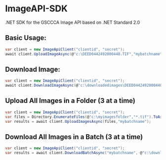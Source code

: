 # ImageAPI-SDK
.NET SDK for the GSCCCA Image API based on .NET Standard 2.0

## Basic Usage:
```C#
var client = new ImageApiClient("clientid", "secret");
await client.UploadImageAsync(@"c:\DEED0442492000448.TIF","mybatchname");
```

## Download Image:
```C#
var client = new ImageApiClient("clientid", "secret");
await client.DownloadImageAsync(@"c:\downloadedimages\DEED0442492000448.TIF","mybatchname");
```

## Upload All Images in a Folder (3 at a time)
```C#
var client = new ImageApiClient("clientid", "secret");
var files = Directory.EnumerateFiles(@"c:\myimagesfolder","*.tif").ToArray();
var results = await client.UploadImagesAsync(files,"mybatchname");
```

## Download All Images in a Batch (3 at a time)
```C#
var client = new ImageApiClient("clientid", "secret");
var results = await client.DownloadBatchAsync("mybatchname", @"c:\downloadedimages\");
```
